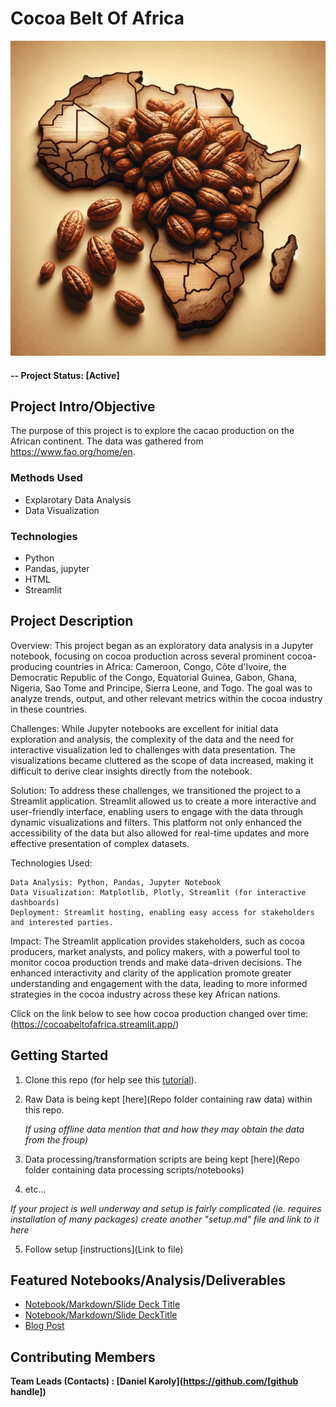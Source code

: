 # Cocoa Belt Of Africa

![Cocoa Belt of Africa](/template_project/reports/img/Africa%20cocoa.webp)




#### -- Project Status: [Active]

## Project Intro/Objective
The purpose of this project is to explore the cacao production on the African continent. The data was gathered from https://www.fao.org/home/en.


### Methods Used
* Explarotary Data Analysis
* Data Visualization
  


### Technologies
* Python
* Pandas, jupyter
* HTML
* Streamlit

## Project Description

Overview:
This project began as an exploratory data analysis in a Jupyter notebook, focusing on cocoa production across several prominent cocoa-producing countries in Africa: Cameroon, Congo, Côte d'Ivoire, the Democratic Republic of the Congo, Equatorial Guinea, Gabon, Ghana, Nigeria, Sao Tome and Principe, Sierra Leone, and Togo. The goal was to analyze trends, output, and other relevant metrics within the cocoa industry in these countries.

Challenges:
While Jupyter notebooks are excellent for initial data exploration and analysis, the complexity of the data and the need for interactive visualization led to challenges with data presentation. The visualizations became cluttered as the scope of data increased, making it difficult to derive clear insights directly from the notebook.

Solution:
To address these challenges, we transitioned the project to a Streamlit application. Streamlit allowed us to create a more interactive and user-friendly interface, enabling users to engage with the data through dynamic visualizations and filters. This platform not only enhanced the accessibility of the data but also allowed for real-time updates and more effective presentation of complex datasets.

Technologies Used:

    Data Analysis: Python, Pandas, Jupyter Notebook
    Data Visualization: Matplotlib, Plotly, Streamlit (for interactive dashboards)
    Deployment: Streamlit hosting, enabling easy access for stakeholders and interested parties.

Impact:
The Streamlit application provides stakeholders, such as cocoa producers, market analysts, and policy makers, with a powerful tool to monitor cocoa production trends and make data-driven decisions. The enhanced interactivity and clarity of the application promote greater understanding and engagement with the data, leading to more informed strategies in the cocoa industry across these key African nations.

Click on the link below to see how cocoa production changed over time:
(https://cocoabeltofafrica.streamlit.app/)


## Getting Started

1. Clone this repo (for help see this [tutorial](https://help.github.com/articles/cloning-a-repository/)).
2. Raw Data is being kept [here](Repo folder containing raw data) within this repo.

    *If using offline data mention that and how they may obtain the data from the froup)*

3. Data processing/transformation scripts are being kept [here](Repo folder containing data processing scripts/notebooks)
4. etc...

*If your project is well underway and setup is fairly complicated (ie. requires installation of many packages)
create another "setup.md" file and link to it here*

5. Follow setup [instructions](Link to file)

## Featured Notebooks/Analysis/Deliverables
* [Notebook/Markdown/Slide Deck Title](link)
* [Notebook/Markdown/Slide DeckTitle](link)
* [Blog Post](link)


## Contributing Members

**Team Leads (Contacts) : [Daniel Karoly](https://github.com/[github handle])**
